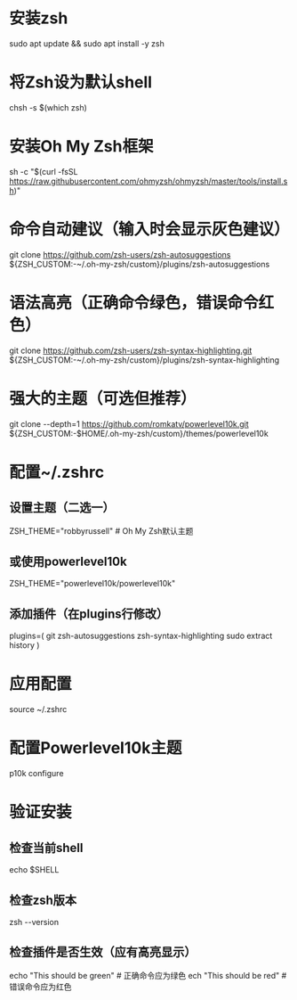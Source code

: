 # 安装zsh
sudo apt update && sudo apt install -y zsh

# 将Zsh设为默认shell
chsh -s $(which zsh)

# 安装Oh My Zsh框架
sh -c "$(curl -fsSL https://raw.githubusercontent.com/ohmyzsh/ohmyzsh/master/tools/install.sh)"

# 命令自动建议（输入时会显示灰色建议）
git clone https://github.com/zsh-users/zsh-autosuggestions ${ZSH_CUSTOM:-~/.oh-my-zsh/custom}/plugins/zsh-autosuggestions

# 语法高亮（正确命令绿色，错误命令红色）
git clone https://github.com/zsh-users/zsh-syntax-highlighting.git ${ZSH_CUSTOM:-~/.oh-my-zsh/custom}/plugins/zsh-syntax-highlighting

# 强大的主题（可选但推荐）
git clone --depth=1 https://github.com/romkatv/powerlevel10k.git ${ZSH_CUSTOM:-$HOME/.oh-my-zsh/custom}/themes/powerlevel10k

# 配置~/.zshrc
## 设置主题（二选一）
ZSH_THEME="robbyrussell"  # Oh My Zsh默认主题
## 或使用powerlevel10k
ZSH_THEME="powerlevel10k/powerlevel10k"

## 添加插件（在plugins行修改）
plugins=(
  git
  zsh-autosuggestions
  zsh-syntax-highlighting
  sudo
  extract
  history
)

# 应用配置
source ~/.zshrc

# 配置Powerlevel10k主题
p10k configure

# 验证安装
## 检查当前shell
echo $SHELL

## 检查zsh版本
zsh --version

## 检查插件是否生效（应有高亮显示）
echo "This should be green"  # 正确命令应为绿色
ech "This should be red"     # 错误命令应为红色


